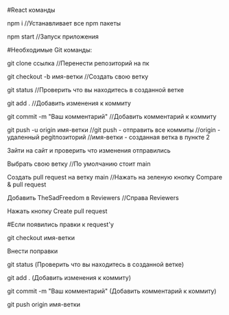#React команды

npm i //Устанавливает все npm пакеты

npm start //Запуск приложения

#Необходимые Git команды:

git clone ссылка //Перенести репозиторий на пк

git checkout -b имя-ветки //Создать свою ветку

git status //Проверить что вы находитесь в созданной ветке

git add . //Добавить изменения к коммиту

git commit -m "Ваш комментарий" //Добавить комментарий к коммиту

git push -u origin имя-ветки //git push - отправить все коммиты //origin - удаленный реgitпозиторий //имя-ветки - созданная ветка в пункте 2

Зайти на сайт и проверить что изменения отправились 

Выбрать свою ветку //По умолчанию стоит main

Создать pull request на ветку main //Нажать на зеленую кнопку Compare & pull request

Добавить TheSadFreedom в Reviewers //Справа Reviewers

Нажать кнопку Create pull request

#Если появились правки к request'y

git checkout имя-ветки

Внести поправки

git status (Проверить что вы находитесь в созданной ветке)

git add . (Добавить изменения к коммиту)

git commit -m "Ваш комментарий" (Добавить комментарий к коммиту)

git push origin имя-ветки
